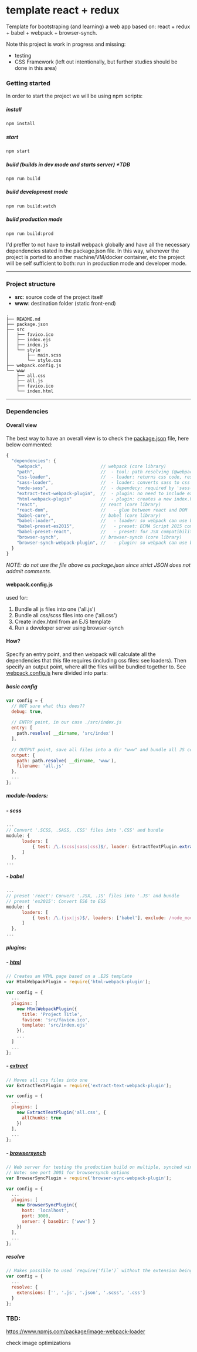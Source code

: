 # template react + redux

Template for bootstraping (and learning) a web app based on: react + redux + babel + webpack + browser-synch.

Note this project is work in progress and missing:

- testing
- CSS Framework (left out intentionally, but further studies should be done in this area)



### Getting started

In order to start the project we will be using npm scripts:

##### install

```sh
npm install
```



##### start

```sh
npm start
```



##### build (builds in dev mode and starts server) *TDB

```sh
npm run build
```



##### build development mode

```sh
npm run build:watch
```



##### build production mode

```sh
npm run build:prod
```



I'd preffer to not have to install webpack globally and have all the necessary dependencies stated in the package.json file. In this way, whenever the project is ported to another machine/VM/docker container, etc the project will be self sufficient to both: run in production mode and developer mode.



------

### Project structure

- **src**: source code of the project itself
- **www**: destination folder (static front-end)


```basic
.
├── README.md
├── package.json
├── src
│   ├── favico.ico
│   ├── index.ejs
│   ├── index.js
│   └── style
│       ├── main.scss
│       └── style.css
├── webpack.config.js
└── www
    ├── all.css
    ├── all.js
    ├── favico.ico
    └── index.html
```



------

### Dependencies

#### Overall view

The best way to have an overall view is to check the [package.json](./package.json) file, here below commented:

``` javascript
{
  "dependencies": {
    "webpack",                      // webpack (core library) 
    "path",                         //  - tool: path resolving (@webpack.config.js)
    "css-loader",                   //  - loader: returns css code, resolves imports and url(...)
    "sass-loader",                  //  - loader: converts sass to css
    "node-sass",                    //  - dependecy: required by 'sass-loader'
    "extract-text-webpack-plugin",  //  - plugin: no need to include extensions on require/import
    "html-webpack-plugin"           //  - plugin: creates a new index.html
    "react",                        // react (core library)
    "react-dom",                    //   - glue between react and DOM
    "babel-core",                   // babel (core library)
    "babel-loader",                 //   - loader: so webpack can use babel
    "babel-preset-es2015",          //   - preset: ECMA Script 2015 compatibility
    "babel-preset-react",           //   - preset: for JSX compatibility
    "browser-synch",                // browser-synch (core library)
    "browser-synch-webpack-plugin", //   - plugin: so webpack can use browser-synch
  }
}
```

*NOTE: do not use the file above as package.json since strict JSON does not addmit comments.*



#### webpack.config.js

used for:

1. Bundle all js files into one ('all.js')
2. Bundle all css/scss files into one ('all.css')
3. Create index.html from an EJS template
4. Run a developer server using browser-synch

#### How?

Specify an entry point, and then webpack will calculate all the dependencies that this file requires (including css files: see loaders). Then specify an output point, where all the files will be bundled together to. See [webpack.config.js](/Users/juangreco/Documents/Projects/sites/cmed/webpack.config.js) here divided into parts:



##### basic config

```javascript
var config = {
  // NOT sure what this does??
  debug: true,
  
  // ENTRY point, in our case ./src/index.js 
  entry: [
    path.resolve( __dirname, 'src/index')
  ],
  
  // OUTPUT point, save all files into a dir "www" and bundle all JS code into "all.js"
  output: {
    path: path.resolve( __dirname, 'www'),
    filename: 'all.js'
  },
  ...
};
```



##### module-loaders:

##### - scss

```javascript
...
// Convert '.SCSS, .SASS, .CSS' files into '.CSS' and bundle
module: {
      loaders: [
          { test: /\.(scss|sass|css)$/, loader: ExtractTextPlugin.extract('css!sass') },
      ]
  },
...
```



##### - babel

```javascript
...
// preset 'react': Convert '.JSX, .JS' files into '.JS' and bundle
// preset 'es2015': Convert ES6 to ES5
module: {
      loaders: [
          { test: /\.(jsx|js)$/, loaders: ['babel'], exclude: /node_modules/ },
      ]
  },
...
```



##### plugins:

##### - [html](https://github.com/ampedandwired/html-webpack-plugin)

```javascript
// Creates an HTML page based on a .EJS template
var HtmlWebpackPlugin = require('html-webpack-plugin');

var config = {
  ...
  plugins: [
    new HtmlWebpackPlugin({
      title: 'Project Title',
      favicon: 'src/favico.ico',
      template: 'src/index.ejs'
    }),
    ...
  ]
  ...
};
```

##### - [extract](https://github.com/webpack/extract-text-webpack-plugin)

```javascript
// Moves all css files into one
var ExtractTextPlugin = require('extract-text-webpack-plugin');

var config = {
  ...
  plugins: [
    new ExtractTextPlugin('all.css', {
      allChunks: true
    })
  ],
  ...
};
```

##### - [browsersynch](https://www.npmjs.com/package/browser-sync-webpack-plugin)

```javascript
// Web server for testing the production build on multiple, synched windows (also diff devs)
// Note: see port 3001 for browsersynch options
var BrowserSyncPlugin = require('browser-sync-webpack-plugin');

var config = {
  ...
  plugins: [
    new BrowserSyncPlugin({
      host: 'localhost',
      port: 3000,
      server: { baseDir: ['www'] }
    })
  ],
  ...
};
```



##### resolve

```javascript
// Makes possible to used `require('file')` without the extension being specified 
var config = {
  ...
  resolve: {
    extensions: ['', '.js', '.json', '.scss', '.css']
  }
};
```



### TBD:

https://www.npmjs.com/package/image-webpack-loader

check image optimizations